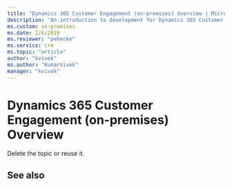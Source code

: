 ```yaml
---
title: "Dynamics 365 Customer Engagement (on-premises) Overview | MicrosoftDocs"
description: "An introduction to development for Dynamics 365 Customer Engagement (on-premises)"
ms.custom: on-premises
ms.date: 2/6/2019
ms.reviewer: "pehecke"
ms.service: crm
ms.topic: "article"
author: "kvivek"
ms.author: "KumarVivek"
manager: "kvivek"
---
```

# Dynamics 365 Customer Engagement (on-premises) Overview

Delete the topic or reuse it.

## See also

